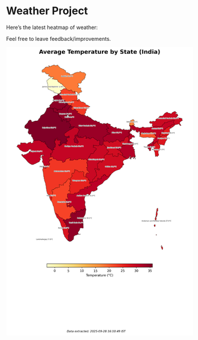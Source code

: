 # Weather Project

Here’s the latest heatmap of weather:

Feel free to leave feedback/improvements.

![India Heatmap](docs/assets/india_heatmap.png?v=D910B3)
